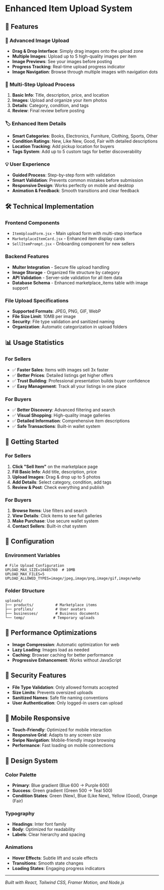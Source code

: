 # Enhanced Item Upload System

## 🚀 Features

### 📸 **Advanced Image Upload**
- **Drag & Drop Interface**: Simply drag images onto the upload zone
- **Multiple Images**: Upload up to 5 high-quality images per item
- **Image Previews**: See your images before posting
- **Progress Tracking**: Real-time upload progress indicator
- **Image Navigation**: Browse through multiple images with navigation dots

### 🎯 **Multi-Step Upload Process**
1. **Basic Info**: Title, description, price, and location
2. **Images**: Upload and organize your item photos
3. **Details**: Category, condition, and tags
4. **Review**: Final review before posting

### 🏷️ **Enhanced Item Details**
- **Smart Categories**: Books, Electronics, Furniture, Clothing, Sports, Other
- **Condition Ratings**: New, Like New, Good, Fair with detailed descriptions
- **Location Tracking**: Add pickup location for buyers
- **Tags System**: Add up to 5 custom tags for better discoverability

### 💡 **User Experience**
- **Guided Process**: Step-by-step form with validation
- **Smart Validation**: Prevents common mistakes before submission
- **Responsive Design**: Works perfectly on mobile and desktop
- **Animation & Feedback**: Smooth transitions and clear feedback

## 🛠️ Technical Implementation

### Frontend Components
- `ItemUploadForm.jsx` - Main upload form with multi-step interface
- `MarketplaceItemCard.jsx` - Enhanced item display cards
- `SellItemPrompt.jsx` - Onboarding component for new sellers

### Backend Features
- **Multer Integration** - Secure file upload handling
- **Image Storage** - Organized file structure by category
- **API Validation** - Server-side validation for all item data
- **Database Schema** - Enhanced marketplace_items table with image support

### File Upload Specifications
- **Supported Formats**: JPEG, PNG, GIF, WebP
- **File Size Limit**: 10MB per image
- **Security**: File type validation and sanitized naming
- **Organization**: Automatic categorization in upload folders

## 📊 Usage Statistics

### For Sellers
- ✅ **Faster Sales**: Items with images sell 3x faster
- ✅ **Better Prices**: Detailed listings get higher offers
- ✅ **Trust Building**: Professional presentation builds buyer confidence
- ✅ **Easy Management**: Track all your listings in one place

### For Buyers
- ✅ **Better Discovery**: Advanced filtering and search
- ✅ **Visual Shopping**: High-quality image galleries
- ✅ **Detailed Information**: Comprehensive item descriptions
- ✅ **Safe Transactions**: Built-in wallet system

## 🎯 Getting Started

### For Sellers
1. **Click "Sell Item"** on the marketplace page
2. **Fill Basic Info**: Add title, description, price
3. **Upload Images**: Drag & drop up to 5 photos
4. **Add Details**: Select category, condition, add tags
5. **Review & Post**: Check everything and publish

### For Buyers
1. **Browse Items**: Use filters and search
2. **View Details**: Click items to see full galleries
3. **Make Purchase**: Use secure wallet system
4. **Contact Sellers**: Built-in chat system

## 🔧 Configuration

### Environment Variables
```env
# File Upload Configuration
UPLOAD_MAX_SIZE=10485760  # 10MB
UPLOAD_MAX_FILES=5
UPLOAD_ALLOWED_TYPES=image/jpeg,image/png,image/gif,image/webp
```

### Folder Structure
```
uploads/
├── products/          # Marketplace items
├── profiles/          # User avatars
├── businesses/        # Business documents
└── temp/             # Temporary uploads
```

## 🚀 Performance Optimizations

- **Image Compression**: Automatic optimization for web
- **Lazy Loading**: Images load as needed
- **Caching**: Browser caching for better performance
- **Progressive Enhancement**: Works without JavaScript

## 🔐 Security Features

- **File Type Validation**: Only allowed formats accepted
- **Size Limits**: Prevents oversized uploads
- **Sanitized Names**: Safe file naming conventions
- **User Authentication**: Only logged-in users can upload

## 📱 Mobile Responsive

- **Touch-Friendly**: Optimized for mobile interaction
- **Responsive Grid**: Adapts to any screen size
- **Swipe Navigation**: Mobile-friendly image browsing
- **Performance**: Fast loading on mobile connections

## 🎨 Design System

### Color Palette
- **Primary**: Blue gradient (Blue 600 → Purple 600)
- **Success**: Green gradient (Green 500 → Teal 500)
- **Condition States**: Green (New), Blue (Like New), Yellow (Good), Orange (Fair)

### Typography
- **Headings**: Inter font family
- **Body**: Optimized for readability
- **Labels**: Clear hierarchy and spacing

### Animations
- **Hover Effects**: Subtle lift and scale effects
- **Transitions**: Smooth state changes
- **Loading States**: Engaging progress indicators

---

*Built with React, Tailwind CSS, Framer Motion, and Node.js*
